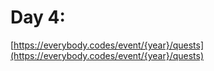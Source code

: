 # Day 4: 

[https://everybody.codes/event/{year}/quests](https://everybody.codes/event/{year}/quests)

